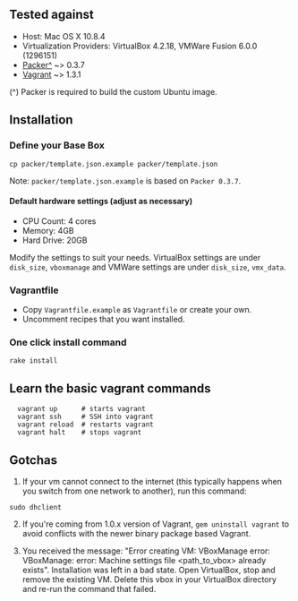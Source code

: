 ## Tested against

* Host: Mac OS X 10.8.4
* Virtualization Providers: VirtualBox 4.2.18, VMWare Fusion 6.0.0 (1296151)
* [Packer^](http://www.packer.io/downloads.html) ~> 0.3.7
* [Vagrant](http://downloads.vagrantup.com/) ~> 1.3.1

(^) Packer is required to build the custom Ubuntu image.

## Installation

### Define your Base Box

  `cp packer/template.json.example packer/template.json`

Note: `packer/template.json.example` is based on `Packer 0.3.7`.

#### Default hardware settings (adjust as necessary)

  * CPU Count: 4 cores
  * Memory: 4GB
  * Hard Drive: 20GB

  Modify the settings to suit your needs. VirtualBox settings are under `disk_size`, `vboxmanage` and VMWare settings are under `disk_size`, `vmx_data`.

### Vagrantfile

  * Copy `Vagrantfile.example` as `Vagrantfile` or create your own.
  * Uncomment recipes that you want installed.

### One click install command

```
rake install
```

## Learn the basic vagrant commands

```
  vagrant up      # starts vagrant
  vagrant ssh     # SSH into vagrant
  vagrant reload  # restarts vagrant
  vagrant halt    # stops vagrant
```

## Gotchas

1. If your vm cannot connect to the internet (this typically happens when you switch from one network to another), run this command:

```
sudo dhclient
```

2. If you're coming from 1.0.x version of Vagrant, `gem uninstall vagrant` to avoid conflicts with the newer binary package based Vagrant.

3. You received the message: "Error creating VM: VBoxManage error: VBoxManage: error: Machine settings file <path_to_vbox> already exists". Installation was left in a bad state. Open VirtualBox, stop and remove the existing VM. Delete this vbox in your VirtualBox directory and re-run the command that failed.
